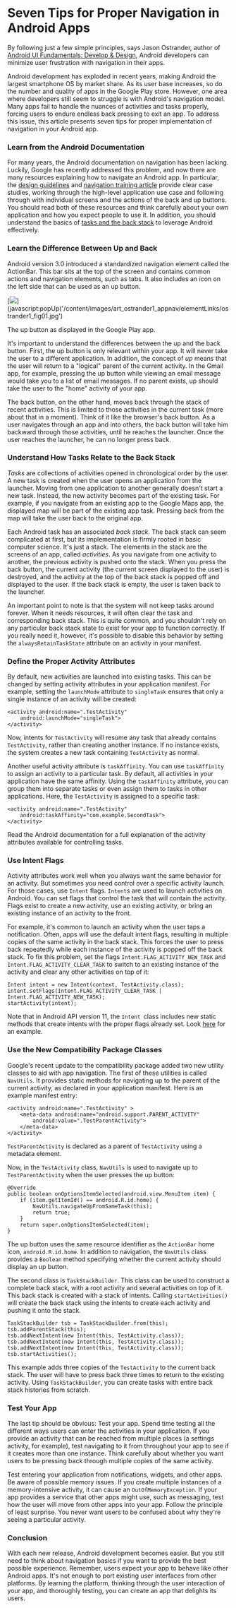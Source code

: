Seven Tips for Proper Navigation in Android Apps
================================================

By following just a few simple principles, says Jason Ostrander, author
of [Android UI Fundamentals: Develop &
Design](http://www.peachpit.com/store/product.aspx?isbn=0321814584),
Android developers can minimize user frustration with navigation in
their apps.

Android development has exploded in recent years, making Android the
largest smartphone OS by market share. As its user base increases, so do
the number and quality of apps in the Google Play store. However, one
area where developers still seem to struggle is with Android's
navigation model. Many apps fail to handle the nuances of activities and
tasks properly, forcing users to endure endless back pressing to exit an
app. To address this issue, this article presents seven tips for proper
implementation of navigation in your Android app.

### Learn from the Android Documentation

For many years, the Android documentation on navigation has been
lacking. Luckily, Google has recently addressed this problem, and now
there are many resources explaining how to navigate an Android app. In
particular, the [design guidelines](http://developer.android.com/design/patterns/navigation.html) and [navigation training article](http://developer.android.com/training/design-navigation/index.html)
provide clear case studies, working through the high-level application
use case and following through with individual screens and the actions
of the back and up buttons. You should read both of these resources and
think carefully about your own application and how you expect people to
use it. In addition, you should understand the basics of [tasks and the back stack](http://developer.android.com/guide/topics/fundamentals/tasks-and-back-stack.html) to leverage Android effectively.

### Learn the Difference Between Up and Back

Android version 3.0 introduced a standardized navigation element called
the ActionBar. This bar sits at the top of the screen and contains
common actions and navigation elements, such as tabs. It also includes
an icon on the left side that can be used as an up button.

[![](http://www.peachpit.com/content/images/art_ostrander1_appnav/elementLinks/thostrander1_fig01.jpg)](javascript:popUp('/content/images/art_ostrander1_appnav/elementLinks/ostrander1_fig01.jpg')

The up button as displayed in the Google Play app.

It's important to understand the differences between the up and the back
button. First, the up button is only relevant within your app. It will
never take the user to a different application. In addition, the concept
of *up* means that the user will return to a "logical" parent of the
current activity. In the Gmail app, for example, pressing the up button
while viewing an email message would take you to a list of email
messages. If no parent exists, up should take the user to the "home"
activity of your app.

The back button, on the other hand, moves back through the stack of
recent activities. This is limited to those activities in the current
task (more about that in a moment). Think of it like the browser's back
button. As a user navigates through an app and into others, the back
button will take him backward through those activities, until he reaches
the launcher. Once the user reaches the launcher, he can no longer press
back.

### Understand How Tasks Relate to the Back Stack

*Tasks* are collections of activities opened in chronological order by
the user. A new task is created when the user opens an application from
the launcher. Moving from one application to another generally doesn't
start a new task. Instead, the new activity becomes part of the existing
task. For example, if you navigate from an existing app to the Google
Maps app, the displayed map will be part of the existing app task.
Pressing back from the map will take the user back to the original app.

Each Android task has an associated *back stack*. The back stack can
seem complicated at first, but its implementation is firmly rooted in
basic computer science. It's just a stack. The elements in the stack are
the screens of an app, called *activities*. As you navigate from one
activity to another, the previous activity is pushed onto the stack.
When you press the back button, the current activity (the current screen
displayed to the user) is destroyed, and the activity at the top of the
back stack is popped off and displayed to the user. If the back stack is
empty, the user is taken back to the launcher.

An important point to note is that the system will not keep tasks around
forever. When it needs resources, it will often clear the task and
corresponding back stack. This is quite common, and you shouldn't rely
on any particular back stack state to exist for your app to function
correctly. If you really need it, however, it's possible to disable this
behavior by setting the `alwaysRetainTaskState` attribute on an activity
in your manifest.

### Define the Proper Activity Attributes

By default, new activities are launched into existing tasks. This can be
changed by setting activity attributes in your application manifest. For
example, setting the `launchMode` attribute to `singleTask` ensures that
only a single instance of an activity will be created:

    <activity android:name=".TestActivity" 
        android:launchMode="singleTask">
    </activity>

Now, intents for `TestActivity` will resume any task that already
contains `TestActivity`, rather than creating another instance. If no
instance exists, the system creates a new task containing `TestActivity`
as normal.

Another useful activity attribute is `taskAffinity`. You can use
`taskAffinity` to assign an activity to a particular task. By default,
all activities in your application have the same affinity. Using the
`taskAffinity` attribute, you can group them into separate tasks or even
assign them to tasks in other applications. Here, the `TestActivity` is
assigned to a specific task:

    <activity android:name=".TestActivity" 
        android:taskAffinity="com.example.SecondTask">
    </activity>

Read the Android documentation for a full explanation of the activity
attributes available for controlling tasks.

### Use Intent Flags

Activity attributes work well when you always want the same behavior for
an activity. But sometimes you need control over a specific activity
launch. For those cases, use `Intent` flags. `Intent`s are used to
launch activities on Android. You can set flags that control the task
that will contain the activity. Flags exist to create a new activity,
use an existing activity, or bring an existing instance of an activity
to the front.

For example, it's common to launch an activity when the user taps a
notification. Often, apps will use the default intent flags, resulting
in multiple copies of the same activity in the back stack. This forces
the user to press back repeatedly while each instance of the activity is
popped off the back stack. To fix this problem, set the flags
`Intent.FLAG_ACTIVITY_NEW_TASK` and `Intent.FLAG_ACTIVITY_CLEAR_TASK` to
switch to an existing instance of the activity and clear any other
activities on top of it:

    Intent intent = new Intent(context, TestActivity.class);
    intent.setFlags(Intent.FLAG_ACTIVITY_CLEAR_TASK | Intent.FLAG_ACTIVITY_NEW_TASK);
    startActivity(intent);

Note that in Android API version 11, the `Intent `class includes new
static methods that create intents with the proper flags already set.
Look [here](http://developer.android.com/reference/android/content/Intent.html#makeRestartActivityTask(android.content.ComponentName)) for an example.

### Use the New Compatibility Package Classes

Google's recent update to the compatibility package added two new
utility classes to aid with app navigation. The first of these utilities
is called `NavUtils`. It provides static methods for navigating up to
the parent of the current activity, as declared in your application
manifest. Here is an example manifest entry:

    <activity android:name=".TestActivity" >
        <meta-data android:name="android.support.PARENT_ACTIVITY"
            android:value=".TestParentActivity">
        </meta-data>
    </activity>

`TestParentActivity` is declared as a parent of `TestActivity` using a
metadata element.

Now, in the `TestActivity` class, `NavUtils` is used to navigate up to
`TestParentActivity` when the user presses the up button:

    @Override
    public boolean onOptionsItemSelected(android.view.MenuItem item) {
        if (item.getItemId() == android.R.id.home) {
            NavUtils.navigateUpFromSameTask(this);
            return true;
        }
        return super.onOptionsItemSelected(item);
    }

The up button uses the same resource identifier as the `ActionBar` home
icon, `android.R.id.home`. In addition to navigation, the `NavUtils`
class provides a `Boolean` method specifying whether the current
activity should display an up button.

The second class is `TaskStackBuilder`. This class can be used to
construct a complete back stack, with a root activity and several
activities on top of it. This back stack is created with a stack of
intents. Calling `startActivities()` will create the back stack using
the intents to create each activity and pushing it onto the stack.

    TaskStackBuilder tsb = TaskStackBuilder.from(this);
    tsb.addParentStack(this);
    tsb.addNextIntent(new Intent(this, TestActivity.class));
    tsb.addNextIntent(new Intent(this, TestActivity.class));
    tsb.addNextIntent(new Intent(this, TestActivity.class));
    tsb.startActivities();

This example adds three copies of the `TestActivity` to the current back
stack. The user will have to press back three times to return to the
existing activity. Using `TaskStackBuilder`, you can create tasks with
entire back stack histories from scratch.

### Test Your App

The last tip should be obvious: Test your app. Spend time testing all
the different ways users can enter the activities in your application.
If you provide an activity that can be reached from multiple places (a
settings activity, for example), test navigating to it from throughout
your app to see if it creates more than one instance. Think carefully
about whether you want users to be pressing back through multiple copies
of the same activity.

Test entering your application from notifications, widgets, and other
apps. Be aware of possible memory issues. If you create multiple
instances of a memory-intensive activity, it can cause an
`OutOfMemoryException`. If your app provides a service that other apps
might use, such as messaging, test how the user will move from other
apps into your app. Follow the principle of least surprise. You never
want users to be confused about why they're seeing a particular
activity.

### Conclusion

With each new release, Android development becomes easier. But you still
need to think about navigation basics if you want to provide the best
possible experience. Remember, users expect your app to behave like
other Android apps. It's not enough to port existing user interfaces
from other platforms. By learning the platform, thinking through the
user interaction of your app, and thoroughly testing, you can create an
app that delights its users.